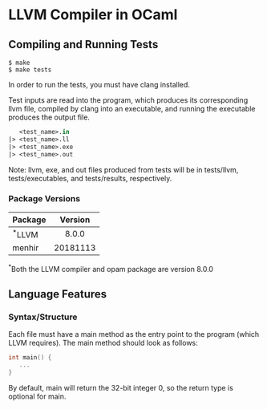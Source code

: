 # LLVM Compiler in OCaml

## Compiling and Running Tests
```console
$ make
$ make tests
```

In order to run the tests, you must have clang installed.

Test inputs are read into the program, which produces its corresponding llvm file, compiled by clang into an executable, and running the executable produces the output file.

```ocaml
   <test_name>.in
|> <test_name>.ll
|> <test_name>.exe
|> <test_name>.out
```

Note: llvm, exe, and out files produced from tests will be in tests/llvm, tests/executables, and tests/results, respectively.

### Package Versions
| Package           | Version  |
|-------------------|:--------:|
| <sup>*</sup>LLVM  | 8.0.0    |
| menhir            | 20181113 |

<sup>*</sup>Both the LLVM compiler and opam package are version 8.0.0

## Language Features

### Syntax/Structure

Each file must have a main method as the entry point to the program (which LLVM requires). The main method should look as follows:

```c
int main() {
   ...
}
```

By default, main will return the 32-bit integer 0, so the return type is optional for main.